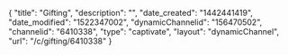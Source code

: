 {
    "title": "Gifting",
    "description": "",
    "date_created": "1442441419",
    "date_modified": "1522347002",
    "dynamicChannelid": "156470502",
    "channelid": "6410338",
    "type": "captivate",
    "layout": "dynamicChannel",
    "url": "\/c\/gifting\/6410338"
}
